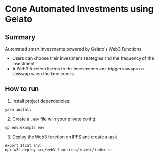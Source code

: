 # Cone Automated Investments using Gelato

## Summary

Automated smart investments powered by Gelato's Web3 Functions
- Users can choose their investment strategies and the frequency
  of the investment
- A Web3 function listens to the investments and triggers swaps on
  Uniswap when the time comes


## How to run 

1. Install project dependencies:
```
yarn install
```

2. Create a `.env` file with your private config:
```
cp env.example env
```


3. Deploy the Web3 function on IPFS and create a task
```
export $(cat env)
npx w3f deploy src/web3-functions/invest/index.ts
```


